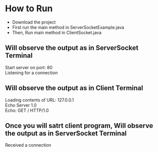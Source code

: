 # How to Run
- Download the project
- First run the main method in ServerSocketExample.java
- Then, Run main method in ClientSocket.java

Will observe the output as in ServerSocket Terminal
-----------------------------------------------------
Start server on port: 80 <BR/>
Listening for a connection

Will observe the output as in Client Terminal
-----------------------------------------------------
Loading contents of URL: 127.0.0.1 <BR/>
Echo Server 1.0 <BR/>
Echo: GET / HTTP/1.0

Once you will satrt client program,
Will observe the output as in ServerSocket Terminal
-----------------------------------------------------
Received a connection
